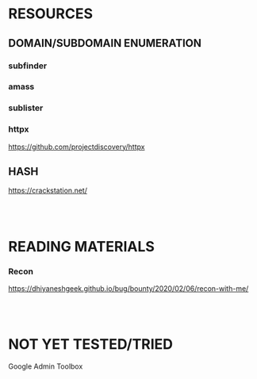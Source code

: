 # RESOURCES


## DOMAIN/SUBDOMAIN ENUMERATION
### subfinder
### amass
### sublister

### httpx
https://github.com/projectdiscovery/httpx
    
## HASH
https://crackstation.net/


<br />
<br />

# READING MATERIALS
### Recon
https://dhiyaneshgeek.github.io/bug/bounty/2020/02/06/recon-with-me/


<br />
<br />

# NOT YET TESTED/TRIED
Google Admin Toolbox